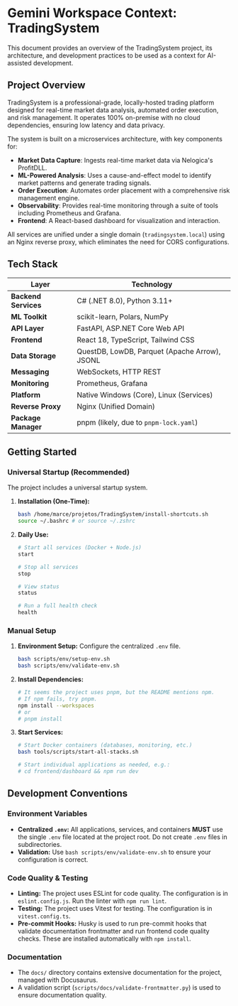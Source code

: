 # Gemini Workspace Context: TradingSystem

This document provides an overview of the TradingSystem project, its architecture, and development practices to be used as a context for AI-assisted development.

## Project Overview

TradingSystem is a professional-grade, locally-hosted trading platform designed for real-time market data analysis, automated order execution, and risk management. It operates 100% on-premise with no cloud dependencies, ensuring low latency and data privacy.

The system is built on a microservices architecture, with key components for:
-   **Market Data Capture**: Ingests real-time market data via Nelogica's ProfitDLL.
-   **ML-Powered Analysis**: Uses a cause-and-effect model to identify market patterns and generate trading signals.
-   **Order Execution**: Automates order placement with a comprehensive risk management engine.
-   **Observability**: Provides real-time monitoring through a suite of tools including Prometheus and Grafana.
-   **Frontend**: A React-based dashboard for visualization and interaction.

All services are unified under a single domain (`tradingsystem.local`) using an Nginx reverse proxy, which eliminates the need for CORS configurations.

## Tech Stack

| Layer                | Technology                                                    |
| -------------------- | ------------------------------------------------------------- |
| **Backend Services** | C# (.NET 8.0), Python 3.11+                                   |
| **ML Toolkit**       | scikit-learn, Polars, NumPy                                   |
| **API Layer**        | FastAPI, ASP.NET Core Web API                                 |
| **Frontend**         | React 18, TypeScript, Tailwind CSS                            |
| **Data Storage**     | QuestDB, LowDB, Parquet (Apache Arrow), JSONL                 |
| **Messaging**        | WebSockets, HTTP REST                                         |
| **Monitoring**       | Prometheus, Grafana                                           |
| **Platform**         | Native Windows (Core), Linux (Services)                       |
| **Reverse Proxy**    | Nginx (Unified Domain)                                        |
| **Package Manager**  | pnpm (likely, due to `pnpm-lock.yaml`)                        |

## Getting Started

### Universal Startup (Recommended)

The project includes a universal startup system.

1.  **Installation (One-Time):**
    ```bash
    bash /home/marce/projetos/TradingSystem/install-shortcuts.sh
    source ~/.bashrc # or source ~/.zshrc
    ```

2.  **Daily Use:**
    ```bash
    # Start all services (Docker + Node.js)
    start

    # Stop all services
    stop

    # View status
    status

    # Run a full health check
    health
    ```

### Manual Setup

1.  **Environment Setup:** Configure the centralized `.env` file.
    ```bash
    bash scripts/env/setup-env.sh
    bash scripts/env/validate-env.sh
    ```

2.  **Install Dependencies:**
    ```bash
    # It seems the project uses pnpm, but the README mentions npm.
    # If npm fails, try pnpm.
    npm install --workspaces
    # or
    # pnpm install
    ```

3.  **Start Services:**
    ```bash
    # Start Docker containers (databases, monitoring, etc.)
    bash tools/scripts/start-all-stacks.sh

    # Start individual applications as needed, e.g.:
    # cd frontend/dashboard && npm run dev
    ```

## Development Conventions

### Environment Variables

-   **Centralized `.env`:** All applications, services, and containers **MUST** use the single `.env` file located at the project root. Do not create `.env` files in subdirectories.
-   **Validation:** Use `bash scripts/env/validate-env.sh` to ensure your configuration is correct.

### Code Quality & Testing

-   **Linting:** The project uses ESLint for code quality. The configuration is in `eslint.config.js`. Run the linter with `npm run lint`.
-   **Testing:** The project uses Vitest for testing. The configuration is in `vitest.config.ts`.
-   **Pre-commit Hooks:** Husky is used to run pre-commit hooks that validate documentation frontmatter and run frontend code quality checks. These are installed automatically with `npm install`.

### Documentation

-   The `docs/` directory contains extensive documentation for the project, managed with Docusaurus.
-   A validation script (`scripts/docs/validate-frontmatter.py`) is used to ensure documentation quality.
